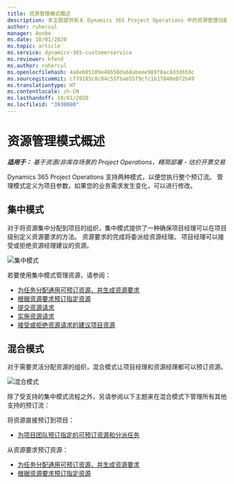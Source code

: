 ```yaml
---
title: 资源管理模式概述
description: 本主题提供有关 Dynamics 365 Project Operations 中的资源管理功能的信息。
author: ruhercul
manager: Annbe
ms.date: 10/01/2020
ms.topic: article
ms.service: dynamics-365-customerservice
ms.reviewer: kfend
ms.author: ruhercul
ms.openlocfilehash: 4a8e605109e48b50da68abeee989f8ac8d3d659c
ms.sourcegitcommit: cf79185c8c84c55fbae55f9cfc1b17840e072b49
ms.translationtype: HT
ms.contentlocale: zh-CN
ms.lasthandoff: 10/01/2020
ms.locfileid: "3930080"
---
```

# <a name="resource-management-modes-overview"></a>资源管理模式概述

_**适用于：** 基于资源/非库存场景的 Project Operations，精简部署 - 估价开票交易_


Dynamics 365 Project Operations 支持两种模式，以便您执行整个预订流。 管理模式定义为项目参数，如果您的业务需求发生变化，可以进行修改。    

## <a name="central-mode"></a>集中模式
对于将资源集中分配到项目的组织，集中模式提供了一种确保项目经理可以在项目级别定义资源要求的方法。 资源要求的完成将委派给资源经理。 项目经理可以接受或拒绝资源经理建议的资源。

![集中模式](./media/resource-management-central.png)

若要使用集中模式管理资源，请参阅：

- [为任务分配通用可预订资源，并生成资源要求](https://docs.microsoft.com/dynamics365/project-service/assign-generic-bookable-resource)
- [根据资源要求预订指定资源](https://docs.microsoft.com/dynamics365/project-service/book-named-resource)
- [提交资源请求](https://docs.microsoft.com/dynamics365/project-service/submit-resource-request)
- [实施资源请求](https://docs.microsoft.com/dynamics365/project-service/resource-management-fulfill-requests)
- [接受或拒绝资源请求的建议项目资源](https://docs.microsoft.com/dynamics365/project-service/accept-reject-proposed-resource)

## <a name="hybrid-mode"></a>混合模式
对于需要灵活分配资源的组织，混合模式让项目经理和资源经理都可以预订资源。

![混合模式](./media/resource-management-hybrid.png)

除了受支持的集中模式流程之外，另请参阅以下主题来在混合模式下管理所有其他支持的预订流：

将资源直接预订到项目：
- [为项目团队预订指定的可预订资源和分派任务](https://docs.microsoft.com/dynamics365/project-service/assign-named-bookable-resource)

从资源要求预订资源：
- [为任务分配通用可预订资源，并生成资源要求](https://docs.microsoft.com/dynamics365/project-service/assign-generic-bookable-resource)
- [根据资源要求预订指定资源](https://docs.microsoft.com/dynamics365/project-service/book-named-resource)
